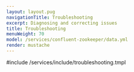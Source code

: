 ```yaml
---
layout: layout.pug
navigationTitle: Troubleshooting
excerpt: Diagnosing and correcting issues
title: Troubleshooting
menuWeight: 70
model: /services/confluent-zookeeper/data.yml
render: mustache
---
```


#include /services/include/troubleshooting.tmpl
